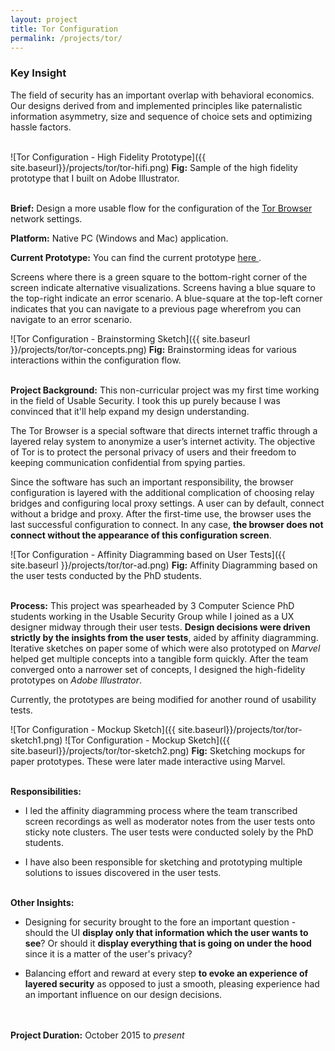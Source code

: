 ```yaml
---
layout: project
title: Tor Configuration
permalink: /projects/tor/
---
```

<div class = "key-insight">
<h3 class = "key-insight">Key Insight</h3>
The field of security has an important overlap with behavioral economics. Our designs derived from and implemented principles like paternalistic information asymmetry, size and sequence of choice sets and optimizing hassle factors.
</div>
<br />

![Tor Configuration - High Fidelity Prototype]({{ site.baseurl}}/projects/tor/tor-hifi.png)
<span class = "figure-description">
**Fig:** Sample of the high fidelity prototype that I built on Adobe Illustrator.
</span><br /><br />

**Brief:** Design a more usable flow for the configuration of the
<a href="https://www.torproject.org/projects/torbrowser.html.en" class="underlined-link" target= "blank">
Tor Browser
<span class="fa fa-external-link no-underline"></span></a>
network settings.

**Platform:** Native PC (Windows and Mac) application.
<br />

**Current Prototype:** You can find the current prototype
<a href="https://marvelapp.com/15a2294" class="underlined-link" target= "blank">
here
<span class="fa fa-external-link no-underline"></span></a>. <br />

Screens where there is a green square to the bottom-right corner of the screen indicate alternative visualizations. Screens having a blue square to the top-right indicate an error scenario. A blue-square at the top-left corner indicates that you can navigate to a previous page wherefrom you can navigate to an error scenario.

![Tor Configuration - Brainstorming Sketch]({{ site.baseurl }}/projects/tor/tor-concepts.png)
<span class = "figure-description">
**Fig:** Brainstorming ideas for various interactions within the configuration flow.
</span><br /><br />

**Project Background:** This non-curricular project was my first time working in the field of Usable Security. I took this up purely because I was convinced that it'll help expand my design understanding.

The Tor Browser is a special software that directs internet traffic through a layered relay system to anonymize a user’s internet activity. The objective of Tor is to protect the personal privacy of users and their freedom to keeping communication confidential from spying parties.

Since the software has such an important responsibility, the browser configuration is layered with the additional complication of choosing relay bridges and configuring local proxy settings. A user can by default, connect without a bridge and proxy. After the first-time use, the browser uses the last successful configuration to connect. In any case, **the browser does not connect without the appearance of this configuration screen**.

![Tor Configuration - Affinity Diagramming based on User Tests]({{ site.baseurl }}/projects/tor/tor-ad.png)
<span class = "figure-description">
**Fig:** Affinity Diagramming based on the user tests conducted by the PhD students.
</span><br /><br />

**Process:** This project was spearheaded by 3 Computer Science PhD students working in the Usable Security Group while I joined as a UX designer midway through their user tests. **Design decisions were driven strictly by the insights from the user tests**, aided by affinity diagramming. Iterative sketches on paper some of which were also prototyped on *Marvel* helped get multiple concepts into a tangible form quickly. After the team converged onto a narrower set of concepts, I designed the high-fidelity prototypes on *Adobe Illustrator*.

Currently, the prototypes are being modified for another round of usability tests.

![Tor Configuration - Mockup Sketch]({{ site.baseurl}}/projects/tor/tor-sketch1.png)
![Tor Configuration - Mockup Sketch]({{ site.baseurl}}/projects/tor/tor-sketch2.png)
<span class = "figure-description">
**Fig:** Sketching mockups for paper prototypes. These were later made interactive using Marvel.
</span><br /><br />


**Responsibilities:**

* I led the affinity diagramming process where the team transcribed screen recordings as well as moderator notes from the user tests onto sticky note clusters. The user tests were conducted solely by the PhD students.

* I have also been responsible for sketching and prototyping multiple solutions to issues discovered in the user tests.
<br /><br />

**Other Insights:**

* Designing for security brought to the fore an important question - should the UI **display only that information which the user wants to see**? Or should it **display everything that is going on under the hood** since it is a matter of the user's privacy?

* Balancing effort and reward at every step **to evoke an experience of layered security** as opposed to just a smooth, pleasing experience had an important influence on our design decisions.

<br /><br />
**Project Duration:** October 2015 to *present*
<br /><br />
<br /><br />
